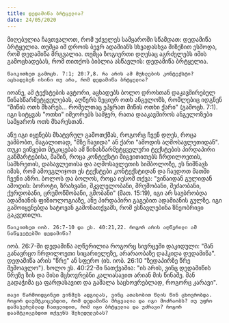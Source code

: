 ```yaml
---
title: დედამიწა ბრტყელია?
date: 24/05/2020
---
```


მიღებულია ჩავთვალოთ, რომ უძველეს სამყაროში სწამდათ: დედამიწა ბრტყელია. თუმცა იმ დროის ბევრ ადამიანს სხვადასხვა მიზეზით ესმოდა, რომ დედამიწა მრგვალია. თუმცა ზოგიერთი დღესაც აგრძელებს იმის გამოცხადებას, რომ თითქოს ბიბლია ასწავლის: დედამიწა ბრტყელია.

`წაიკითხეთ გამოცხ. 7:1; 20:7,8. რა არის ამ მუხლების კონტექსტი? აცხადებენ ისინი თუ არა, რომ დედამიწა ბრტყელია?`

იოანე, ამ ტექსტების ავტორი, აცხადებს ბოლო დროსთან დაკავშირებულ წინასწარმეტყველებას, აღწერს ზეციურ ოთხ ანგელოზს, რომლებიც იდგნენ "მიწის ოთხ მხარეს… რომელთაც ეპყრათ მიწის ოთხი ქარი" (გამოცხ. 7:1). იგი სიტყვას "ოთხი" იმეორებს სამჯერ, რათა დააკავშიროს ანგელოზები სამყაროს ოთხ მხარესთან.

ანუ იგი იყენებს მხატვრულ გამოთქმას, როგორც ჩვენ დღეს, როცა ვამბობთ, მაგალითად, "მზე ჩავიდა" ან ქარი "ამოდის აღმოსავლეთიდან". თუკი ვიწყებთ მტკიცებას ამ წინასწარმეტყველური ტექსტების პირდაპირი განმარტებისა, მაშინ, როცა კონტექსტი მიგვითითებს ჩრდილოეთის, სამხრეთის, დასავლეთისა და აღმოსავლეთის სიმბოლოზე, ეს ნიშნავს იმას, რომ ამოვგლიჯოთ ეს ტექსტები კონტექსტიდან და ჩავდოთ მათში ჩვენი აზრი. ბოლოს და ბოლოს, როცა იესომ თქვა: "ვინაიდან გულიდან ამოდის: ბოროტი, ზრახვანი, მკვლელობანი, მრუშობანი, მეძაობანი, ქურდობანი, ცრუმოწმობანი, გმობანი" (მათ. 15:19), იგი არ საუბრობდა ადამიანის ფიზიოლოგიაზე, ანუ პირდაპირი გაგებით ადამიანის გულზე. იგი გამოიყენებდა ხატოვან გამონათქვამს, რომ ესწავლებინა ზნეობრივი გაკვეთილი. 

`წაიკითხეთ იობ. 26:7-10 და ეს. 40:21,22. როგორ არის აღწერილი ამ ნაწყვეტებში დედამიწა?`

იობ. 26:7-ში დედამიწა აღწერილია როგორც სივრცეში დაკიდული: "მან განავრცო ჩრდილოეთი სიცარიელეზე, არარაობაზე დაჰკიდა დედამიწა". დედამიწა არის "წრე" ან სფერო (იხ. იობ. 26:10 "ზედაპირზე წრე შემოავლო"). ხოლო ეს. 40:22-ში ნათქვამია: "ის არის, ვინც დედამიწის წრეზე ზის და მისი მცხოვრებნი კალიასავით არიან მის წინაშე. მან გადაჭიმა ცა ფარდასავით და გაშალა საცხოვრებლად, როგორც კარავი".

`თავი წარმოიდგინეთ ვინმეს ადგილას, ვინც ათასობით წლის წინ ცხოვრობდა. როგორ დაუმტკიცებდით, რომ დედამიწა მრგვალია და იგი მოძრაობს? თუ უფრო დამაჯერებლად ჩათვლიდით, რომ იგი ბრტყელია და უძრავი? როგორ დაამტკიცებდით თქვენს შეხედულებას?`